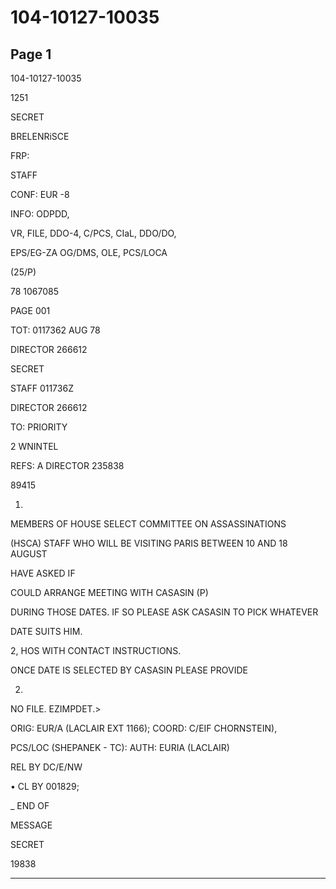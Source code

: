 # 104-10127-10035

## Page 1

104-10127-10035

1251

SECRET

BRELENRiSCE

FRP:

STAFF

CONF: EUR -8

INFO: ODPDD,

VR, FILE, DDO-4, C/PCS, CIaL, DDO/DO,

EPS/EG-ZA OG/DMS, OLE, PCS/LOCA

(25/P)

78 1067085

PAGE 001

TOT: 0117362 AUG 78

DIRECTOR 266612

SECRET

STAFF 011736Z

DIRECTOR 266612

TO: PRIORITY

2 WNINTEL

REFS: A DIRECTOR 235838

89415

1.

MEMBERS OF HOUSE SELECT COMMITTEE ON ASSASSINATIONS

(HSCA) STAFF WHO WILL BE VISITING PARIS BETWEEN 10 AND 18 AUGUST

HAVE ASKED IF

COULD ARRANGE MEETING WITH CASASIN (P)

DURING THOSE DATES. IF SO PLEASE ASK CASASIN TO PICK WHATEVER

DATE SUITS HIM.

2, HOS WITH CONTACT INSTRUCTIONS.

ONCE DATE IS SELECTED BY CASASIN PLEASE PROVIDE

2.

NO FILE. EZIMPDET.>

ORIG: EUR/A (LACLAIR EXT 1166); COORD: C/EIF CHORNSTEIN),

PCS/LOC (SHEPANEK - TC): AUTH: EURIA (LACLAIR)

REL BY DC/E/NW

• CL BY 001829;

_ END OF

MESSAGE

SECRET

19838

---

